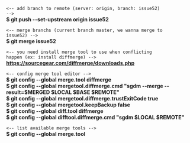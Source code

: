 <code><-- add branch to remote (server: origin, branch: issue52) --></code><br>
<strong>$ git push --set-upstream origin issue52</strong></br>

<code><-- merge branchs (current branch master, we wanna merge to issue52) --></code><br>
<strong>$ git merge issue52</strong></br>

<code><-- you need install merge tool to use when conflicting happen (ex: install diffmerge) --></code><br>
<strong>https://sourcegear.com/diffmerge/downloads.php</strong></br>

<code><-- config merge tool editor --></code><br>
<strong>$ git config --global merge.tool diffmerge</strong></br>
<strong>$ git config --global mergetool.diffmerge.cmd "sgdm --merge --result=\$MERGED \$LOCAL \$BASE \$REMOTE"</strong></br>
<strong>$ git config --global mergetool.diffmerge.trustExitCode true</strong></br>
<strong>$ git config --global mergetool.keepBackup false</strong></br>
<strong>$ git config --global diff.tool diffmerge</strong></br>
<strong>$ git config --global difftool.diffmerge.cmd "sgdm \$LOCAL \$REMOTE"</strong></br>

<code><-- list available merge tools --></code><br>
<strong>$ git config --global merge.tool</strong></br>
